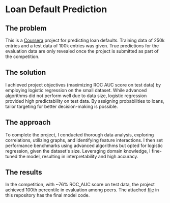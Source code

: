 # Loan Default Prediction

## The problem
This is a [Coursera](https://hub.labs.coursera.org:443/connect/sharedofzckbhc?forceRefresh=false&path=%2Fnotebooks%2FLoanDefaultPrediction.ipynb&isLabVersioning=file-prep) project for predicting loan defaults.
Training data of 250k entries and a test data of 100k entries was given. True predictions for the evaluation data are only revealed once the project is submitted as part of the competition.

## The solution
I achieved project objectives (maximizing ROC AUC score on test data) by employing logistic regression on the small dataset. While advanced algorithms did not perform well due to data size, logistic regression provided high predictability on test data. By assigning probabilities to loans,  tailor targeting for better decision-making is possible.

## The approach
To complete the project, I conducted thorough data analysis, exploring correlations, utilizing graphs, and identifying feature interactions. I then set performance benchmarks using advanced algorithms but opted for logistic regression, given the dataset's size. Leveraging domain knowledge, I fine-tuned the model, resulting in interpretability and high accuracy.

## The results
In the competition, with ~76% ROC_AUC score on test data, the project achieved 100th percentile in evaluation among peers. The attached [file](/LoanDefaultPrediction.pdf) in this repository has the final model code.
